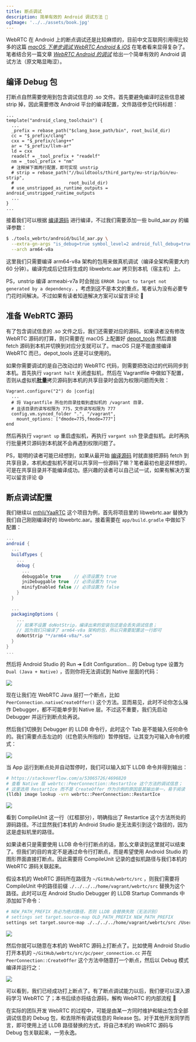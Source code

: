 ```yaml
---
title: 断点调试
description: 简单有效的 Android 调试方法 🐛
ogImage: '../../assets/book.jpg'
---
```


WebRTC 在 Android 上的断点调试还是比较麻烦的，目前中文互联网引用得比较多的这篇 [*macOS 下单步调试 WebRTC Android & iOS*](https://blog.piasy.com/2018/08/14/build-webrtc/index.html) 在笔者看来显得复杂了。笔者结合另一篇文章 [*WebRTC Android 的调试*](http://blog.pprtc.com/2020/10/14/WebRTC-Android-debug/) 给出一个简单有效的 Android 调试方法（原文略显晦涩）。

## 编译 Debug 包

打断点自然需要使用到包含调试信息的 .so 文件。首先要避免编译时这些信息被 strip 掉，因此需要修改 Android 平台的编译配置，文件路径参见代码标题：

```bash:title=./build/toolchain/android/BUILD.gn
...
template("android_clang_toolchain") {
  ...
  _prefix = rebase_path("$clang_base_path/bin", root_build_dir)
  cc = "$_prefix/clang"
  cxx = "$_prefix/clang++"
  ar = "$_prefix/llvm-ar"
  ld = cxx
  readelf = _tool_prefix + "readelf"
  nm = _tool_prefix + "nm"
  # 注释掉下面两行配置，即可实现 unstrip
  # strip = rebase_path("//buildtools/third_party/eu-strip/bin/eu-strip",
  #                     root_build_dir)
  # use_unstripped_as_runtime_outputs = android_unstripped_runtime_outputs
  ...
}
...
```

接着我们可以根据 [编译源码](../webrtc-compilation/) 进行编译，不过我们需要添加一些 build_aar.py 的编译参数：

```bash
$ ./tools_webrtc/android/build_aar.py \
  --extra-gn-args "is_debug=true symbol_level=2 android_full_debug=true" \
  --arch arm64-v8a
```

这里我们只需要编译 arm64-v8a 架构的包用来做真机调试（编译全架构需要大约 60 分钟）。编译完成后记住将生成的 libwebrtc.aar 拷贝到本机（宿主机）上。

PS，unstrip 编译 armeabi-v7a 时会抛出 `ERROR Input to target not generated by a dependency.` ，考虑到这不是本文的重点，笔者认为没有必要专门花时间解决。不过如果有读者知道解决方案可以留言评论 🙏

## 准备 WebRTC 源码

有了包含调试信息的 .so 文件之后，我们还需要对应的源码。如果读者没有修改 WebRTC 源码的打算，则只需要在 macOS 上配置好 [depot_tools](https://commondatastorage.googleapis.com/chrome-infra-docs/flat/depot_tools/docs/html/depot_tools_tutorial.html#_setting_up) 然后直接 fetch 源码到本机并切换到对应分支就可以了。macOS 只是不能直接编译 WebRTC 而已，depot_tools 还是可以使用的。

如果你需要调试的是自己改动过的 WebRTC 代码，则需要把改动过的代码同步到本机。首先执行 `vagrant halt` 关闭虚拟机，然后在 Vagrantfile 中做如下配置，否则从虚拟机**批量**拷贝源码到本机的共享目录时会因为权限问题而失败：

```bash:title=Vagrantfile
Vagrant.configure("2") do |config|
  ...
  # 将 Vagrantfile 所在的目录挂载到虚拟机的 /vagrant 目录，
  # 且该目录的读写权限为 775，文件读写权限为 777
  config.vm.synced_folder ".", "/vagrant",
    mount_options: ["dmode=775,fmode=777"]
end
```

然后再执行 `vagrant up` 重启虚拟机，再执行 `vargant ssh` 登录虚拟机。此时再执行批量拷贝源码到本机就不会再遇到权限问题了。

PS，聪明的读者可能已经想到，如果从最开始 [编译源码](../webrtc-compilation/) 时就直接把源码 fetch 到共享目录，本机和虚拟机不就可以共享同一份源码了嘛？笔者最初也是这样想的，可是在共享目录并不能编译成功。感兴趣的读者可以自己试一试，如果有解决方案可以留言评论 😄

## 断点调试配置

我们继续以 [mthli/YaaRTC](https://github.com/mthli/YaaRTC) 这个项目为例，首先将项目里的 libwebrtc.aar 替换为我们自己刚刚编译好的 libwebrtc.aar。接着需要在 `app/build.gradle` 中做如下配置：

```groovy:title=app/build.gradle
...
android {
  ...
  buildTypes {
    ...
    debug {
      ...
      debuggable true     // 必须设置为 true
      jniDebuggable true  // 必须设置为 true
      minifyEnabled false // 必须设置为 false
    }
  }

  ...
  packagingOptions {
    ...
    // 如果不设置 doNotStrip，编译出来的安装包还是会丢失调试信息；
    // 因为我们只编译了 arm64-v8a 架构的包，所以只需要配置这一行即可
    doNotStrip "*/arm64-v8a/*.so"
  }
}
...
```

然后将 Android Studio 的 Run ➔ Edit Configuration&#8230; 的 Debug type 设置为 `Dual (Java + Native)` ，否则你将无法调试到 Native 层面的代码：

![](./dual.png)

现在让我们在 WebRTC Java 层打一个断点，比如 `PeerConnection.nativeCreateOffer()` 这个方法。显而易见，此时不论你怎么操作 Debugger，都不可能单步到 Native 层。不过这不重要，我们先启动 Debugger 并运行到断点处再说。

然后我们切换到 Debugger 的 LLDB 命令行，此时这个 Tab 是不能输入任何命令的。我们需要点击左边的（红色箭头所指的）暂停按钮，让其变为可输入命令的模式：

![](./pause.png)

当 App 运行到断点处并自动暂停时，我们可以输入如下 LLDB 命令并得到输出：

```bash
# https://stackoverflow.com/a/53065726/4696820
# 查看 Native 层 webrtc::PeerConnection::RestartIce 这个方法的调试信息；
# 这里选用 RestartIce 而不是 CreateOffer 作为示例的原因是其输出单一，易于阅读
(lldb) image lookup -vrn webrtc::PeerConnection::RestartIce
```

![](./lldb.png)

看到 CompileUnit 这一行（红框部分），明确指出了 RestartIce 这个方法所处的源码路径。不过显然我们本机的 Android Studio 是无法索引到这个路径的，因为这是虚拟机里的路径。

如果读者只是需要使用 LLDB 命令行打断点的话，那么文章读到这里就可以结束了。但我们的目的肯定不是通过命令行打断点，而是希望使用 Android Studio 的图形界面直接打断点。因此需要将 CompileUnit 记录的虚拟机路径与我们本机的 WebRTC 源码关联起来。

假设本机的 WebRTC 源码所在路径为 `~/GitHub/webrtc/src` ，则我们需要将 CompileUnit 中的路径前缀 `./../../../home/vagrant/webrtc/src` 替换为这个路径。此时可以在 Android Studio Debugger 的 LLDB Startup Commands 中添加如下命令：

```bash
# NEW_PATH_PREFIX 务必为绝对路径，否则 LLDB 会替换失败（无法识别）
# settings set target.source-map OLD_PATH_PREFIX NEW_PATH_PREFIX
settings set target.source-map ./../../../home/vagrant/webrtc/src /Users/mingliang.li/GitHub/webrtc/src
```

![](./startup.png)

然后你就可以随意在本机的 WebRTC 源码上打断点了。比如使用 Android Studio 打开本机的 `~/GitHub/webrtc/src/pc/peer_connection.cc` 并在 `PeerConnection::CreateOffer` 这个方法中随意打一个断点，然后以 Debug 模式编译并运行之：

![](./breakpoint.png)

可以看到，我们已经成功打上断点了。有了断点调试能力以后，我们便可以深入源码学习 WebRTC 了；本书后续亦将结合源码，解构 WebRTC 的内部流程 🍻

在实际的团队开发 WebRTC 的过程中，可能是由某一方同时维护和输出包含全部调试信息的 Debug 包，和去除所有调试信息的 Release 包。对于其他开发同学而言，即可使用上述 LLDB 路径替换的方式，将自己本机的 WebRTC 源码与 Debug 包关联起来，一劳永逸。
